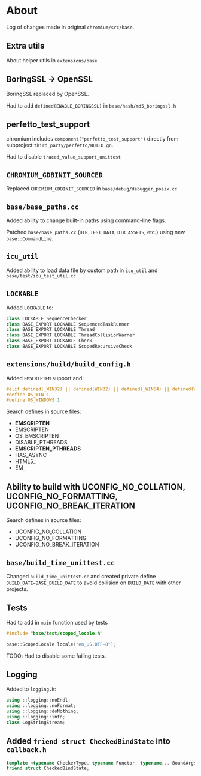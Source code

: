 # About

Log of changes made in original `chromium/src/base`.

## Extra utils

About helper utils in `extensions/base`

## BoringSSL -> OpenSSL

BoringSSL replaced by OpenSSL.

Had to add `defined(ENABLE_BORINGSSL)` in `base/hash/md5_boringssl.h`

## perfetto_test_support

chromium includes `component("perfetto_test_support")` directly from subproject `third_party/perfetto/BUILD.gn`.

Had to disable `traced_value_support_unittest`

## `CHROMIUM_GDBINIT_SOURCED`

Replaced `CHROMIUM_GDBINIT_SOURCED` in `base/debug/debugger_posix.cc`

## `base/base_paths.cc`

Added ability to change built-in paths using command-line flags.

Patched `base/base_paths.cc` (`DIR_TEST_DATA`, `DIR_ASSETS`, etc.) using new `base::CommandLine`.

## `icu_util`

Added ability to load data file by custom path in `icu_util` and `base/test/icu_test_util.cc`

## `LOCKABLE`

Added `LOCKABLE` to:

```cpp
class LOCKABLE SequenceChecker
class BASE_EXPORT LOCKABLE SequencedTaskRunner
class BASE_EXPORT LOCKABLE Thread
class BASE_EXPORT LOCKABLE ThreadCollisionWarner
class BASE_EXPORT LOCKABLE Check
class BASE_EXPORT LOCKABLE ScopedRecursiveCheck
```

## `extensions/build/build_config.h`

Added `EMSCRIPTEN` support and:

```cpp
#elif defined(_WIN32) || defined(WIN32) || defined(_WIN64) || defined(WIN64)
#define OS_WIN 1
#define OS_WINDOWS 1
```

Search defines in source files:

* __EMSCRIPTEN__
* EMSCRIPTEN
* OS_EMSCRIPTEN
* DISABLE_PTHREADS
* __EMSCRIPTEN_PTHREADS__
* HAS_ASYNC
* HTML5_
* EM_

## Ability to build with UCONFIG_NO_COLLATION, UCONFIG_NO_FORMATTING, UCONFIG_NO_BREAK_ITERATION

Search defines in source files:

* UCONFIG_NO_COLLATION
* UCONFIG_NO_FORMATTING
* UCONFIG_NO_BREAK_ITERATION

## `base/build_time_unittest.cc`

Changed `build_time_unittest.cc` and created private define `BUILD_DATE=BASE_BUILD_DATE` to avoid collision on `BUILD_DATE` with other projects.

## Tests

Had to add in `main` function used by tests

```cpp
#include "base/test/scoped_locale.h"

base::ScopedLocale locale("en_US.UTF-8");
```

TODO: Had to disable some failing tests.

## Logging

Added to `logging.h`:

```cpp
using ::logging::noEndl;
using ::logging::noFormat;
using ::logging::doNothing;
using ::logging::info;
class LogStringStream;
```

## Added `friend struct CheckedBindState` into `callback.h`

```cpp
template <typename CheckerType, typename Functor, typename... BoundArgs>
friend struct CheckedBindState;
```
